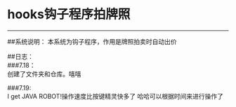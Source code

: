 ﻿# hooks钩子程序拍牌照


---
##系统说明：
    本系统为钩子程序，作用是牌照拍卖时自动出价

##日志：  
###7.18：  
创建了文件夹和仓库。嘻嘻  

###7.19:  
I get JAVA ROBOT!操作速度比按键精灵快多了
哈哈可以根据时间来进行操作了